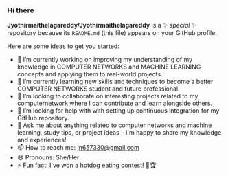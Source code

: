 ### Hi there 
**Jyothirmaithelagareddy/Jyothirmaithelagareddy** is a ✨ _special_ ✨ repository because its `README.md` (this file) appears on your GitHub profile.

Here are some ideas to get you started:

- 🔭 I’m currently working on improving my understanding of my knowledge in COMPUTER NETWORKS and MACHINE LEARNING concepts and applying them to real-world projects.
- 🌱 I’m currently learning  new skills and techniques to become a better COMPUTER NETWORKS student and future professional.
- 👯 I’m looking to collaborate on interesting projects related to my computernetwork where I can contribute and learn alongside others.
- 🤔 I’m looking for help with with setting up continuous integration for my GitHub repository.
- 💬 Ask me about anything related to computer networks and machine learning, study tips, or project ideas – I'm happy to share my knowledge and experiences!
- 📫 How to reach me: jn657330@gmail.com
- 😄 Pronouns: She/Her
- ⚡ Fun fact: I've won a hotdog eating contest! 🌭🏆

